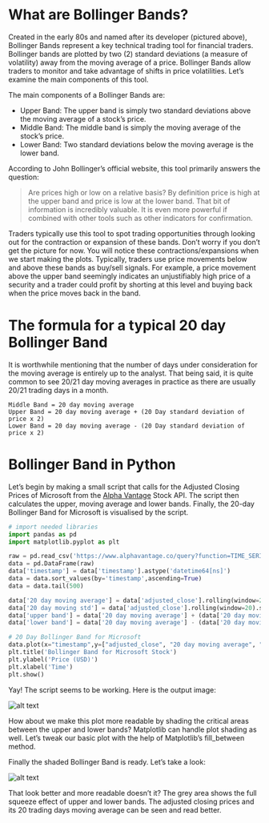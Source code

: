 # What are Bollinger Bands?

Created in the early 80s and named after its developer (pictured above), Bollinger Bands represent a key technical trading tool for financial traders. Bollinger bands are plotted by two (2) standard deviations (a measure of volatility) away from the moving average of a price. Bollinger Bands allow traders to monitor and take advantage of shifts in price volatilities. Let’s examine the main components of this tool.

The main components of a Bollinger Bands are: 
+ Upper Band: The upper band is simply two standard deviations above the moving average of a stock’s price.
+ Middle Band: The middle band is simply the moving average of the stock’s price.
+ Lower Band: Two standard deviations below the moving average is the lower band.

According to John Bollinger’s official website, this tool primarily answers the question:

>Are prices high or low on a relative basis? By definition price is high at the upper band and price is low at the lower band. That bit of information is incredibly valuable. It is even more powerful if combined with other tools such as other indicators for confirmation.

Traders typically use this tool to spot trading opportunities through looking out for the contraction or expansion of these bands. Don’t worry if you don’t get the picture for now. You will notice these contractions/expansions when we start making the plots. Typically, traders use price movements below and above these bands as buy/sell signals. For example, a price movement above the upper band seemingly indicates an unjustifiably high price of a security and a trader could profit by shorting at this level and buying back when the price moves back in the band.

# The formula for a typical 20 day Bollinger Band

It is worthwhile mentioning that the number of days under consideration for the moving average is entirely up to the analyst. That being said, it is quite common to see 20/21 day moving averages in practice as there are usually 20/21 trading days in a month.

```
Middle Band = 20 day moving average
Upper Band = 20 day moving average + (20 Day standard deviation of price x 2) 
Lower Band = 20 day moving average - (20 Day standard deviation of price x 2)
```

# Bollinger Band in Python

Let’s begin by making a small script that calls for the Adjusted Closing Prices of Microsoft from the [Alpha Vantage](https://www.alphavantage.co/) Stock API. The script then calculates the upper, moving average and lower bands. Finally, the 20-day Bollinger Band for Microsoft is visualised by the script.

```python
# import needed libraries
import pandas as pd
import matplotlib.pyplot as plt

raw = pd.read_csv('https://www.alphavantage.co/query?function=TIME_SERIES_DAILY_ADJUSTED&symbol=MSFT&outputsize=full&apikey=Q7B8REQMCEOPI1CZ&datatype=csv')
data = pd.DataFrame(raw)
data['timestamp'] = data['timestamp'].astype('datetime64[ns]')
data = data.sort_values(by='timestamp',ascending=True)
data = data.tail(500)

data['20 day moving average'] = data['adjusted_close'].rolling(window=20).mean()
data['20 day moving std'] = data['adjusted_close'].rolling(window=20).std()
data['upper band'] = data['20 day moving average'] + (data['20 day moving std'] * 2)
data['lower band'] = data['20 day moving average'] - (data['20 day moving std'] * 2)

# 20 Day Bollinger Band for Microsoft
data.plot(x="timestamp",y=["adjusted_close", "20 day moving average", "upper band","lower band"])
plt.title('Bollinger Band for Microsoft Stock')
plt.ylabel('Price (USD)')
plt.xlabel('Time')
plt.show()
```

Yay! The script seems to be working. Here is the output image:

![alt text](https://i.imgur.com/8NrM6Lk.png "Bollinger bands Figure 1")

How about we make this plot more readable by shading the critical areas between the upper and lower bands? Matplotlib can handle plot shading as well. Let’s tweak our basic plot with the help of Matplotlib’s fill_between method.

Finally the shaded Bollinger Band is ready. Let’s take a look:

![alt text](https://i.imgur.com/acaAUMk.png "Bollinger bands Figure 2")

That look better and more readable doesn’t it? The grey area shows the full squeeze effect of upper and lower bands. The adjusted closing prices and its 20 trading days moving average can be seen and read better.








